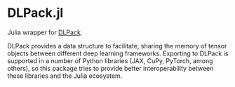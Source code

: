# DLPack.jl

Julia wrapper for [DLPack](https://github.com/dmlc/dlpack).

DLPack provides a data structure to facilitate, sharing the memory of tensor objects
between different deep learning frameworks. Exporting to DLPack is supported in a number
of Python libraries (JAX, CuPy, PyTorch, among others), so this package tries to provide
better interoperability between these libraries and the Julia ecosystem.
